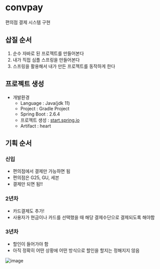 # convpay
편의점 결제 시스템 구현

## 삽질 순서

1. 순수 자바로 된 프로젝트를 만들어본다
2. 내가 직접 심플 스프링을 만들어본다
3. 스프링을 활용해서 내가 만든 프로젝트를 동작하게 한다

## 프로젝트 생성

- 개발환경
    - Language : Java(jdk 11)
    - Project : Gradle Project
    - Spring Boot : 2.6.4
    - 프로젝트 생성 : [start.spring.io](http://start.spring.io/)
    - Artifact : heart

## 기획 순서

### 신입

- 편의점에서 결제만 가능하면 됨
- 편의점은 G25, GU, 세븐
- 결제만 되면 됨!!

### 2년차

- 카드결제도 추가!
- 사용자가 현금이나 카드를 선택했을 때 해당 결제수단으로 결제되도록 해야함

### 3년차

- 할인이 들어가야 함
- 아직 정확히 어떤 상황에 어떤 방식으로 할인을 할지는 정해지지 않음

![image](https://user-images.githubusercontent.com/102534186/184940026-71130775-c874-466b-b053-4718aed5faba.png)

